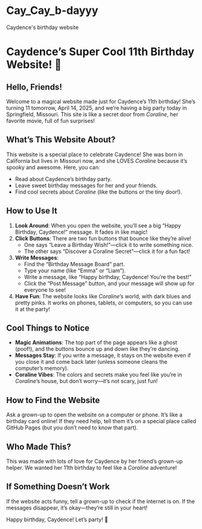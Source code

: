 # Cay_Cay_b-dayyy
Caydence's birthday website
# Caydence’s Super Cool 11th Birthday Website! 🎉

## Hello, Friends!
Welcome to a magical website made just for Caydence’s 11th birthday! She’s turning 11 tomorrow, April 14, 2025, and we’re having a big party today in Springfield, Missouri. This site is like a secret door from *Coraline*, her favorite movie, full of fun surprises!

## What’s This Website About?
This website is a special place to celebrate Caydence! She was born in California but lives in Missouri now, and she LOVES *Coraline* because it’s spooky and awesome. Here, you can:
- Read about Caydence’s birthday party.
- Leave sweet birthday messages for her and your friends.
- Find cool secrets about *Coraline* (like the buttons or the tiny door!).

## How to Use It
1. **Look Around**: When you open the website, you’ll see a big “Happy Birthday, Caydence!” message. It fades in like magic!
2. **Click Buttons**: There are two fun buttons that bounce like they’re alive!
   - One says “Leave a Birthday Wish!”—click it to write something nice.
   - The other says “Discover a Coraline Secret”—click it for a fun fact!
3. **Write Messages**:
   - Find the “Birthday Message Board” part.
   - Type your name (like “Emma” or “Liam”).
   - Write a message, like “Happy birthday, Caydence! You’re the best!”
   - Click the “Post Message” button, and your message will show up for everyone to see!
4. **Have Fun**: The website looks like *Coraline*’s world, with dark blues and pretty pinks. It works on phones, tablets, or computers, so you can use it at the party!

## Cool Things to Notice
- **Magic Animations**: The top part of the page appears like a ghost (poof!), and the buttons bounce up and down like they’re dancing.
- **Messages Stay**: If you write a message, it stays on the website even if you close it and come back later (unless someone cleans the computer’s memory).
- **Coraline Vibes**: The colors and secrets make you feel like you’re in *Coraline*’s house, but don’t worry—it’s not scary, just fun!

## How to Find the Website
Ask a grown-up to open the website on a computer or phone. It’s like a birthday card online! If they need help, tell them it’s on a special place called GitHub Pages (but you don’t need to know that part).

## Who Made This?
This was made with lots of love for Caydence by her friend’s grown-up helper. We wanted her 11th birthday to feel like a *Coraline* adventure!

## If Something Doesn’t Work
If the website acts funny, tell a grown-up to check if the internet is on. If the messages disappear, it’s okay—they’re still in your heart!

Happy birthday, Caydence! Let’s party! 🥳
